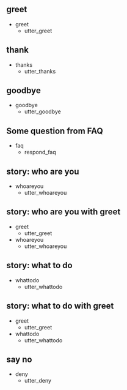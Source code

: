 ## greet
* greet
  - utter_greet

## thank
* thanks
  - utter_thanks

## goodbye
* goodbye
  - utter_goodbye
  
## Some question from FAQ
* faq
    - respond_faq
    
## story: who are you
* whoareyou
    - utter_whoareyou
    
## story: who are you with greet
* greet
    - utter_greet
* whoareyou
    - utter_whoareyou
    
## story: what to do
* whattodo
    - utter_whattodo
    
## story: what to do with greet
* greet
    - utter_greet
* whattodo
    - utter_whattodo
    
## say no 
* deny
    - utter_deny